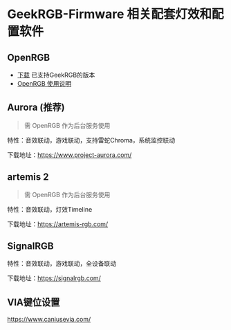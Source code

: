 # GeekRGB-Firmware 相关配套灯效和配置软件

## OpenRGB 
* [下载](OpenRGB.zip) 已支持GeekRGB的版本
* [OpenRGB 使用说明](openRGB.md) 

## Aurora (推荐)
> 需 OpenRGB 作为后台服务使用

特性：音效联动，游戏联动，支持雷蛇Chroma，系统监控联动

下载地址：https://www.project-aurora.com/

## artemis 2
> 需 OpenRGB 作为后台服务使用

特性：音效联动，灯效Timeline

下载地址：https://artemis-rgb.com/

## SignalRGB 

特性：音效联动，游戏联动，全设备联动

下载地址：https://signalrgb.com/

## VIA键位设置
https://www.caniusevia.com/
